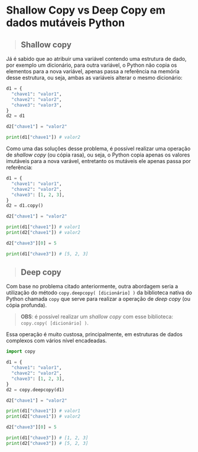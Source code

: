 # Shallow Copy vs Deep Copy em dados mutáveis Python

> ## **Shallow copy**

Já é sabido que ao atribuir uma variável contendo uma estrutura de dado, por exemplo um dicionário, para outra variável, o Python não copia os elementos para a nova variável, apenas passa a referência na memória desse estrutura, ou seja, ambas as variáveis alterar o mesmo dicionário:

```python
d1 = {
  "chave1": "valor1",
  "chave2": "valor2",
  "chave3": "valor3",
}
d2 = d1

d2["chave1"] = "valor2"

print(d1["chave1"]) # valor2
```

Como uma das soluções desse problema, é possível realizar uma operação de _shallow copy_ (ou cópia rasa), ou seja, o Python copia apenas os valores imutáveis para a nova varável, entretanto os mutáveis ele apenas passa por referência:

```python
d1 = {
  "chave1": "valor1",
  "chave2": "valor2",
  "chave3": [1, 2, 3],
}
d2 = d1.copy()

d2["chave1"] = "valor2"

print(d1["chave1"]) # valor1
print(d2["chave1"]) # valor2

d2["chave3"][0] = 5

print(d1["chave3"]) # [5, 2, 3]
```

> ## **Deep copy**

Com base no problema citado anteriormente, outra abordagem seria a utilização do método `copy.deepcopy( [dicionário] )` da biblioteca nativa do Python chamada `copy` que serve para realizar a operação de _deep copy_ (ou cópia profunda).

> **OBS**: é possível realizar um _shallow copy_ com esse biblioteca: `copy.copy( [dicionário] )`.

Essa operação é muito custosa, principalmente, em estruturas de dados complexos com vários nível encadeadas.

```python
import copy

d1 = {
  "chave1": "valor1",
  "chave2": "valor2",
  "chave3": [1, 2, 3],
}
d2 = copy.deepcopy(d1)

d2["chave1"] = "valor2"

print(d1["chave1"]) # valor1
print(d2["chave1"]) # valor2

d2["chave3"][0] = 5

print(d1["chave3"]) # [1, 2, 3]
print(d2["chave3"]) # [5, 2, 3]
```
